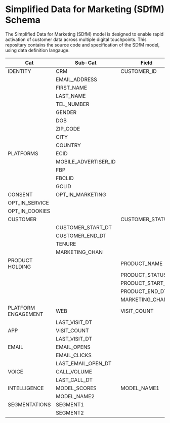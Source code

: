 # Simplified Data for Marketing (SDfM) Schema

The Simplified Data for Marketing (SDfM) model is designed to enable rapid activation of customer data across multiple digital touchpoints. This repositary contains the source code and specification of the SDfM model, using data definition langauge.


| Cat                 | Sub-Cat                | Field              |
| ------------------- | ---------------------- | ------------------ |
| IDENTITY            | CRM                    | CUSTOMER\_ID       |
|                     | EMAIL\_ADDRESS         |
|                     | FIRST\_NAME            |
|                     | LAST\_NAME             |
|                     | TEL\_NUMBER            |
|                     | GENDER                 |
|                     | DOB                    |
|                     | ZIP\_CODE              |
|                     | CITY                   |
|                     | COUNTRY                |
| PLATFORMS           | ECID                   |
|                     | MOBILE\_ADVERTISER\_ID |
|                     | FBP                    |
|                     | FBCLID                 |
|                     | GCLID                  |
| CONSENT             | OPT\_IN\_MARKETING     |
| OPT\_IN\_SERVICE    |
| OPT\_IN\_COOKIES    |
| CUSTOMER            |                        | CUSTOMER\_STATUS   |
|                     | CUSTOMER\_START\_DT    |
|                     | CUSTOMER\_END\_DT      |
|                     | TENURE                 |
|                     | MARKETING\_CHAN        |
| PRODUCT HOLDING     |                        | PRODUCT\_NAME      |
|                     |                        | PRODUCT\_STATUS    |
|                     |                        | PRODUCT\_START\_DT |
|                     |                        | PRODUCT\_END\_DT   |
|                     |                        | MARKETING\_CHAN    |
| PLATFORM ENGAGEMENT | WEB                    | VISIT\_COUNT       |
|                     | LAST\_VISIT\_DT        |
| APP                 | VISIT\_COUNT           |
|                     | LAST\_VISIT\_DT        |
| EMAIL               | EMAIL\_OPENS           |
|                     | EMAIL\_CLICKS          |
|                     | LAST\_EMAIL\_OPEN\_DT  |
| VOICE               | CALL\_VOLUME           |
|                     | LAST\_CALL\_DT         |
| INTELLIGENCE        | MODEL\_SCORES          | MODEL\_NAME1       |
|                     | MODEL\_NAME2           |
| SEGMENTATIONS       | SEGMENT1               |
|                     | SEGMENT2               |
